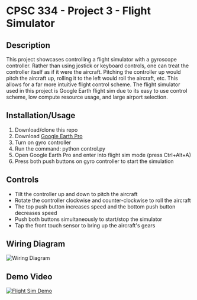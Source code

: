 # CPSC 334 - Project 3 - Flight Simulator

## Description
This project showcases controlling a flight simulator with a gyroscope controller. Rather than using jostick or keyboard controls, one can treat the controller itself as if it were the aircraft. Pitching the controller up would pitch the aircraft up, rolling it to the left would roll the aircraft, etc. This allows for a far more intuitive flight control scheme. The flight simulator used in this project is Google Earth flight sim due to its easy to use control scheme, low compute resource usage, and large airport selection. 

## Installation/Usage
1. Download/clone this repo
2. Download [Google Earth Pro](https://www.google.com/earth/versions/#download-pro)
3. Turn on gyro controller
4. Run the command: python control.py
5. Open Google Earth Pro and enter into flight sim mode (press Ctrl+Alt+A)
6. Press both push buttons on gyro controller to start the simulation

## Controls
- Tilt the controller up and down to pitch the aircraft
- Rotate the controller clockwise and counter-clockwise to roll the aircraft
- The top push button increases speed and the bottom push button decreases speed
- Push both buttons simultaneously to start/stop the simulator 
- Tap the front touch sensor to bring up the aircraft's gears

## Wiring Diagram
![Wiring Diagram](https://www.notion.so/image/https%3A%2F%2Fs3-us-west-2.amazonaws.com%2Fsecure.notion-static.com%2F3b498905-44ca-43cd-aa52-283c9f7a1b0c%2FCS334_Diagrams_-_Gyro_Controller.png?table=block&id=2e210604-71a9-436a-a554-8add62f83ed6&spaceId=386a96bb-f4fe-40e0-87d0-68ee4e7a7a06&width=2000&userId=4a988110-3c61-442c-982f-eb6a2a1b2f4e&cache=v2)

## Demo Video
[![Flight Sim Demo]({https://www.notion.so/image/https%3A%2F%2Fs3-us-west-2.amazonaws.com%2Fsecure.notion-static.com%2F12c9ca90-6f26-4d18-a355-ed67aaffe8de%2FFlight_Simulator_Usage.png?table=block&id=a148290c-ba13-4669-8c04-2427b3027bc5&spaceId=386a96bb-f4fe-40e0-87d0-68ee4e7a7a06&width=2000&userId=4a988110-3c61-442c-982f-eb6a2a1b2f4e&cache=v2})]({https://www.youtube.com/watch?v=XnnCsCA42xY} "Gyro Controlled Flight Sim Demo 1")